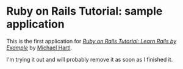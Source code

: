 # Ruby on Rails Tutorial: sample application

This is the first application for
[*Ruby on Rails Tutorial: Learn Rails by Example*](http://railstutorial.org/) 
by [Michael Hartl](http://michaelhartl.com/).

I'm trying it out and will probably remove it as soon as I finished it.
